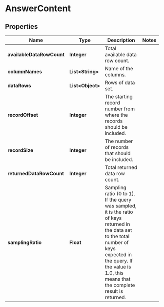 

# AnswerContent


## Properties

| Name | Type | Description | Notes |
|------------ | ------------- | ------------- | -------------|
|**availableDataRowCount** | **Integer** | Total available data row count. |  |
|**columnNames** | **List&lt;String&gt;** | Name of the columns. |  |
|**dataRows** | **List&lt;Object&gt;** | Rows of data set. |  |
|**recordOffset** | **Integer** | The starting record number from where the records should be included. |  |
|**recordSize** | **Integer** | The number of records that should be included. |  |
|**returnedDataRowCount** | **Integer** | Total returned data row count. |  |
|**samplingRatio** | **Float** | Sampling ratio (0 to 1). If the query was sampled, it is the ratio of keys returned in the data set to the total number of keys expected in the query. If the value is 1.0, this means that the complete result is returned. |  |




